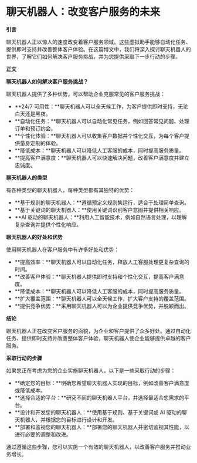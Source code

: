 # 聊天机器人：改变客户服务的未来

**引言**

聊天机器人正以惊人的速度改变着客户服务领域。这些虚拟助手能够自动化任务、提供即时支持并改善整体客户体验。在这篇博文中，我们将深入探讨聊天机器人的世界，了解它们如何解决客户服务挑战，并为您提供采取下一步行动的步骤。

**正文**

**聊天机器人如何解决客户服务挑战？**

聊天机器人提供了多种优势，可以帮助企业克服常见的客户服务挑战：

* **24/7 可用性：**聊天机器人可以全天候工作，为客户提供即时支持，无论白天还是黑夜。
* **自动化任务：**聊天机器人可以自动化常见任务，例如回答常见问题、处理订单和预订约会。
* **个性化体验：**聊天机器人可以收集客户数据并个性化交互，为每个客户提供量身定制的体验。
* **降低成本：**聊天机器人可以降低人工客服的成本，同时提高服务质量。
* **提高客户满意度：**聊天机器人可以快速解决问题，改善客户满意度并建立忠诚度。

**聊天机器人的类型**

有各种类型的聊天机器人，每种类型都有其独特的优势：

* **基于规则的聊天机器人：**遵循预定义规则集运行，适合于处理简单查询。
* **基于关键词的聊天机器人：**使用关键词识别客户意图并提供相关响应。
* **AI 驱动的聊天机器人：**利用人工智能技术，例如自然语言处理，以理解复杂查询并提供个性化响应。

**聊天机器人的好处和优势**

使用聊天机器人在客户服务中有许多好处和优势：

* **提高效率：**聊天机器人可以自动化任务，释放人工客服处理更复杂查询的时间。
* **改善客户体验：**聊天机器人提供即时支持和个性化交互，提高客户满意度。
* **降低成本：**聊天机器人可以降低人工客服的成本，同时提高服务质量。
* **扩大覆盖范围：**聊天机器人可以全天候工作，扩大客户支持的覆盖范围。
* **提供竞争优势：**采用聊天机器人可以为企业提供竞争优势，并脱颖而出。

**结论**

聊天机器人正在改变客户服务的面貌，为企业和客户提供了众多好处。通过自动化任务、提供即时支持并改善整体客户体验，聊天机器人使企业能够提供卓越的客户服务。

**采取行动的步骤**

如果您正在考虑为您的企业实施聊天机器人，以下是一些采取行动的步骤：

* **确定您的目标：**明确您希望聊天机器人实现的目标，例如改善客户满意度或降低成本。
* **选择合适的平台：**研究不同的聊天机器人平台，并选择最适合您需求的平台。
* **设计和开发您的聊天机器人：**使用基于规则、基于关键词或 AI 驱动的聊天机器人，并根据您的目标进行设计和开发。
* **部署和监视您的聊天机器人：**部署您的聊天机器人并密切监视其性能，以进行必要的调整和改进。

通过遵循这些步骤，您可以实施一个有效的聊天机器人，以改善客户服务并推动业务增长。
